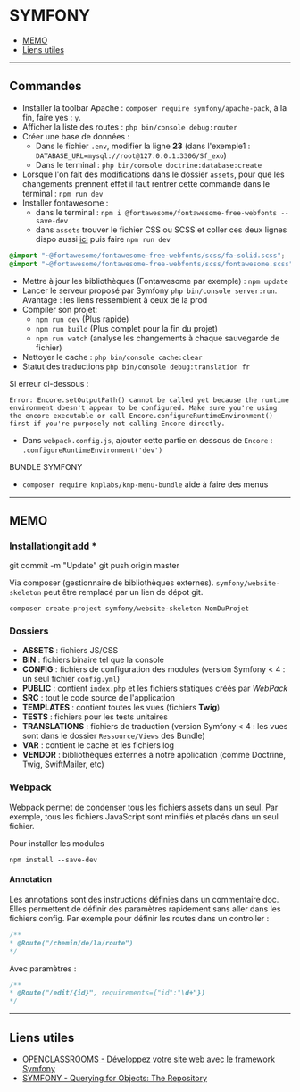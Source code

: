 # SYMFONY

- [MEMO](https://github.com/Piotezaza/CoursNumericall/tree/master/PHP/SYMFONY#memo)
- [Liens utiles](https://github.com/Piotezaza/CoursNumericall/tree/master/PHP/SYMFONY#liens-utiles)

---
## Commandes

- Installer la toolbar Apache : `composer require symfony/apache-pack`, à la fin, faire yes : `y`.
- Afficher la liste des routes : `php bin/console debug:router`
- Créer une base de données :
    - Dans le fichier `.env`, modifier la ligne **23** (dans l'exemple1 : `DATABASE_URL=mysql://root@127.0.0.1:3306/Sf_exo`)
    - Dans le terminal : `php bin/console doctrine:database:create`
- Lorsque l'on fait des modifications dans le dossier `assets`, pour que les changements prennent effet il faut rentrer cette commande dans le terminal : `npm run dev`
- Installer fontawesome :
    - dans le terminal : `npm i @fortawesome/fontawesome-free-webfonts --save-dev`
    - dans `assets` trouver le fichier CSS ou SCSS et coller ces deux lignes dispo aussi [ici](https://www.npmjs.com/package/@fortawesome/fontawesome-free-webfonts) puis faire `npm run dev`
```scss
@import "~@fortawesome/fontawesome-free-webfonts/scss/fa-solid.scss";
@import "~@fortawesome/fontawesome-free-webfonts/scss/fontawesome.scss";
```
- Mettre à jour les bibliothèques (Fontawesome par exemple) : `npm update`
- Lancer le serveur proposé par Symfony `php bin/console server:run`. Avantage : les liens ressemblent à ceux de la prod
- Compiler son projet: 
    - `npm run dev` (Plus rapide)
    - `npm run build` (Plus complet pour la fin du projet)
    - `npm run watch` (analyse les changements à chaque sauvegarde de fichier)
- Nettoyer le cache : `php bin/console cache:clear`
- Statut des traductions `php bin/console debug:translation fr`


Si erreur ci-dessous :

```
Error: Encore.setOutputPath() cannot be called yet because the runtime environment doesn't appear to be configured. Make sure you're using the encore executable or call Encore.configureRuntimeEnvironment() first if you're purposely not calling Encore directly.
```
-  Dans `webpack.config.js`, ajouter cette partie en dessous de `Encore` : `.configureRuntimeEnvironment('dev')`

BUNDLE SYMFONY
- `composer require knplabs/knp-menu-bundle` aide à faire des menus

---
## MEMO

### Installationgit add *
git commit -m "Update"
git push origin master


Via composer (gestionnaire de bibliothèques externes). `symfony/website-skeleton` peut être remplacé par un lien de dépot git.

```
composer create-project symfony/website-skeleton NomDuProjet
```

### Dossiers

- **ASSETS** : fichiers JS/CSS
- **BIN** : fichiers binaire tel que la console
- **CONFIG** : fichiers de configuration des modules (version Symfony < 4 : un seul fichier `config.yml`)
- **PUBLIC** : contient `index.php` et les fichiers statiques créés par *WebPack*
- **SRC** :  tout le code source de l'application
- **TEMPLATES** : contient toutes les vues (fichiers **Twig**)
- **TESTS** : fichiers pour les tests unitaires
- **TRANSLATIONS** : fichiers de traduction (version Symfony < 4 : les vues sont dans le dossier `Ressource/Views` des Bundle)
- **VAR** : contient le cache et les fichiers log
- **VENDOR** : bibliothèques externes à notre application (comme Doctrine, Twig, SwiftMailer, etc)

### Webpack

Webpack permet de condenser tous les fichiers assets dans un seul. Par exemple, tous les fichiers JavaScript sont minifiés et placés dans un seul fichier.

Pour installer les modules

```
npm install --save-dev
```

#### Annotation

Les annotations sont des instructions définies dans un commentaire doc. Elles permettent de définir des paramètres rapidement sans aller dans les fichiers config. Par exemple pour définir les routes dans un controller :

```php
/**
* @Route("/chemin/de/la/route")
*/
```

Avec paramètres :
```php
/**
* @Route("/edit/{id}", requirements={"id":"\d+"})
*/
```

---
## Liens utiles

- [OPENCLASSROOMS - Développez votre site web avec le framework Symfony](https://openclassrooms.com/courses/3619856-developpez-votre-site-web-avec-le-framework-symfony)
- [SYMFONY - Querying for Objects: The Repository](http://symfony.com/doc/current/doctrine.html#querying-for-objects-the-repository)